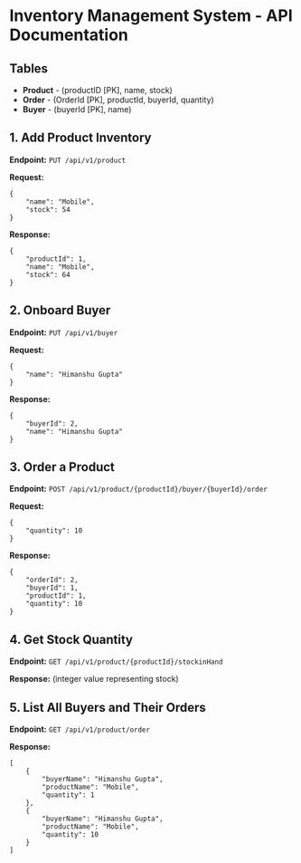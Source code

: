 <body>
    <div class="container">
        <h1>Inventory Management System - API Documentation</h1>
        
   <h2>Tables</h2>
        <ul>
            <li><strong>Product</strong> - (productID [PK], name, stock)</li>
            <li><strong>Order</strong> - (OrderId [PK], productId, buyerId, quantity)</li>
            <li><strong>Buyer</strong> - (buyerId [PK], name)</li>
        </ul>

 <h2>1. Add Product Inventory</h2>
        <p><strong>Endpoint:</strong> <code>PUT /api/v1/product</code></p>
        <p><strong>Request:</strong></p>
        <pre><code>{
    "name": "Mobile",
    "stock": 54
}</code></pre>
        <p><strong>Response:</strong></p>
        <pre><code>{
    "productId": 1,
    "name": "Mobile",
    "stock": 64
}</code></pre>
        
 <h2>2. Onboard Buyer</h2>
        <p><strong>Endpoint:</strong> <code>PUT /api/v1/buyer</code></p>
        <p><strong>Request:</strong></p>
        <pre><code>{
    "name": "Himanshu Gupta"
}</code></pre>
        <p><strong>Response:</strong></p>
        <pre><code>{
    "buyerId": 2,
    "name": "Himanshu Gupta"
}</code></pre>
        
<h2>3. Order a Product</h2>
        <p><strong>Endpoint:</strong> <code>POST /api/v1/product/{productId}/buyer/{buyerId}/order</code></p>
        <p><strong>Request:</strong></p>
        <pre><code>{
    "quantity": 10
}</code></pre>
        <p><strong>Response:</strong></p>
        <pre><code>{
    "orderId": 2,
    "buyerId": 1,
    "productId": 1,
    "quantity": 10
}</code></pre>
        
  <h2>4. Get Stock Quantity</h2>
        <p><strong>Endpoint:</strong> <code>GET /api/v1/product/{productId}/stockinHand</code></p>
        <p><strong>Response:</strong> (integer value representing stock)</p>
        
  <h2>5. List All Buyers and Their Orders</h2>
        <p><strong>Endpoint:</strong> <code>GET /api/v1/product/order</code></p>
        <p><strong>Response:</strong></p>
        <pre><code>[
    {
        "buyerName": "Himanshu Gupta",
        "productName": "Mobile",
        "quantity": 1
    },
    {
        "buyerName": "Himanshu Gupta",
        "productName": "Mobile",
        "quantity": 10
    }
]</code></pre>
    </div>
</body>
